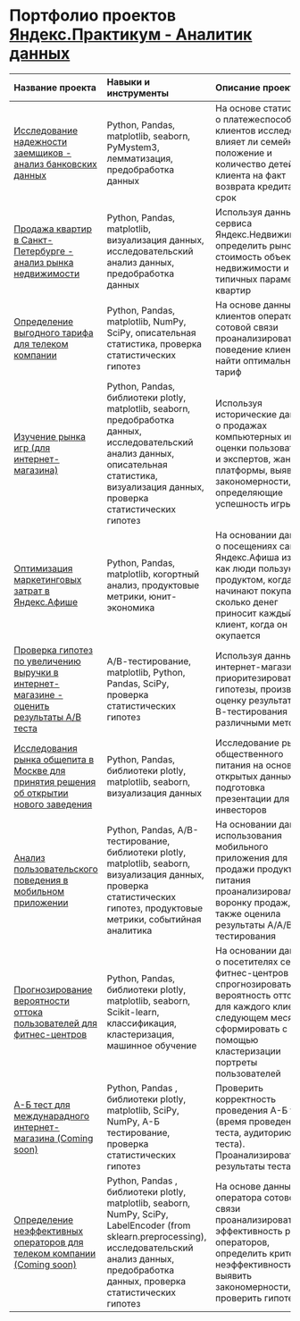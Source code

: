 # Портфолио проектов [Яндекс.Практикум - Аналитик данных](https://praktikum.yandex.ru/data-analyst/)

| **Название проекта** | **Навыки и инструменты** | **Описание проекта**|
|:----|:----|:----------|
| [Исследование надежности заемщиков - анализ банковских данных](https://github.com/ra5kol/Yandex.Praktikum-Data_Analyst/blob/main/%D0%98%D1%81%D1%81%D0%BB%D0%B5%D0%B4%D0%BE%D0%B2%D0%B0%D0%BD%D0%B8%D0%B5%20%D0%BD%D0%B0%D0%B4%D0%B5%D0%B6%D0%BD%D0%BE%D1%81%D1%82%D0%B8%20%D0%B7%D0%B0%D0%B5%D0%BC%D1%89%D0%B8%D0%BA%D0%BE%D0%B2%20-%20%D0%B0%D0%BD%D0%B0%D0%BB%D0%B8%D0%B7%20%D0%B1%D0%B0%D0%BD%D0%BA%D0%BE%D0%B2%D1%81%D0%BA%D0%B8%D1%85%20%D0%B4%D0%B0%D0%BD%D0%BD%D1%8B%D1%85/analysis_of_banking_data.ipynb) |Python, Pandas, matplotlib, seaborn, PyMystem3, лемматизация, предобработка данных| На основе статистики о платежеспособности клиентов исследовать влияет ли семейное положение и количество детей клиента на факт возврата кредита в срок |  
| [Продажа квартир в Санкт-Петербурге - анализ рынка недвижимости](https://github.com/ra5kol/Yandex.Praktikum-Data_Analyst/blob/main/%D0%90%D0%BD%D0%B0%D0%BB%D0%B8%D0%B7%20%D1%80%D1%8B%D0%BD%D0%BA%D0%B0%20%D0%BD%D0%B5%D0%B4%D0%B2%D0%B8%D0%B6%D0%B8%D0%BC%D0%BE%D1%81%D1%82%D0%B8%20-%20%D0%BF%D1%80%D0%BE%D0%B4%D0%B0%D0%B6%D0%B0%20%D0%BA%D0%B2%D0%B0%D1%80%D1%82%D0%B8%D1%80%20%D0%B2%20%D0%A1%D0%B0%D0%BD%D0%BA%D1%82-%D0%9F%D0%B5%D1%82%D0%B5%D1%80%D0%B1%D1%83%D1%80%D0%B3%D0%B5/real_estate_market_analysis.ipynb) |Python, Pandas, matplotlib, визуализация данных, исследовательский анализ данных, предобработка данных | Используя данные сервиса Яндекс.Недвижимость, определить рыночную стоимость объектов недвижимости и типичных параметров квартир |
| [Определение выгодного тарифа для телеком компании](https://github.com/ra5kol/Yandex.Praktikum-Data_Analyst/blob/main/%D0%9E%D0%BF%D1%80%D0%B5%D0%B4%D0%B5%D0%BB%D0%B5%D0%BD%D0%B8%D0%B5%20%D0%BF%D0%B5%D1%80%D1%81%D0%BF%D0%B5%D0%BA%D1%82%D0%B8%D0%B2%D0%BD%D0%BE%D0%B3%D0%BE%20%D1%82%D0%B0%D1%80%D0%B8%D1%84%D0%B0%20%D0%B4%D0%BB%D1%8F%20%D1%82%D0%B5%D0%BB%D0%B5%D0%BA%D0%BE%D0%BC%20%D0%BA%D0%BE%D0%BC%D0%BF%D0%B0%D0%BD%D0%B8%D0%B8/analysis_of_tariff_plans.ipynb) |Python, Pandas, matplotlib, NumPy, SciPy, описательная статистика, проверка статистических гипотез | На основе данных клиентов оператора сотовой связи проанализировать поведение клиентов и найти оптимальный тариф  |
| [Изучение рынка игр (для интернет-магазина)](https://github.com/ra5kol/Yandex.Praktikum-Data_Analyst/blob/main/%D0%98%D0%B7%D1%83%D1%87%D0%B5%D0%BD%D0%B8%D0%B5%20%D1%80%D1%8B%D0%BD%D0%BA%D0%B0%20%D0%B8%D0%B3%D1%80/game_sales_analysis.ipynb) | Python, Pandas, библиотеки plotly, matplotlib, seaborn, предобработка данных, исследовательский анализ данных, описательная статистика, визуализация данных, проверка статистических гипотез | Используя исторические данные о продажах компьютерных игр, оценки пользователей и экспертов, жанры и платформы, выявила закономерности, определяющие успешность игры |
| [Оптимизация маркетинговых затрат в Яндекс.Афише](https://github.com/ra5kol/Yandex.Praktikum-Data_Analyst/blob/main/%D0%90%D0%BD%D0%B0%D0%BB%D0%B8%D1%82%D0%B8%D0%BA%D0%B0%20%D0%B1%D0%B8%D0%B7%D0%BD%D0%B5%D1%81-%D0%BF%D0%BE%D0%BA%D0%B0%D0%B7%D0%B0%D1%82%D0%B5%D0%BB%D0%B5%D0%B9%20(%D0%AF%D0%BD%D0%B4%D0%B5%D0%BA%D1%81.%D0%90%D1%84%D0%B8%D1%88%D0%B0)/business_metrics_yandex_afisha.ipynb) | Python, Pandas, matplotlib, когортный анализ, продуктовые метрики, юнит-экономика | На основании данных о посещениях сайта Яндекс.Афиша изучить, как люди пользуются продуктом, когда они начинают покупать, сколько денег приносит каждый клиент, когда он окупается |
| [Проверка гипотез по увеличению выручки в интернет-магазине - оценить результаты А/В теста](https://github.com/ra5kol/Yandex.Praktikum-Data_Analyst/blob/main/%D0%9F%D1%80%D0%BE%D0%B2%D0%B5%D1%80%D0%BA%D0%B0%20%D0%B3%D0%B8%D0%BF%D0%BE%D1%82%D0%B5%D0%B7%20%D0%BF%D0%BE%20%D1%83%D0%B2%D0%B5%D0%BB%D0%B8%D1%87%D0%B5%D0%BD%D0%B8%D1%8E%20%D0%B2%D1%8B%D1%80%D1%83%D1%87%D0%BA%D0%B8%20%D0%B2%20%D0%B8%D0%BD%D1%82%D0%B5%D1%80%D0%BD%D0%B5%D1%82-%D0%BC%D0%B0%D0%B3%D0%B0%D0%B7%D0%B8%D0%BD%D0%B5.%20A-%D0%92%20%D1%82%D0%B5%D1%81%D1%82/A-B_testing_hypothesis.ipynb) | А/В-тестирование, matplotlib, Python, Pandas, SciPy, проверка статистических гипотез | Используя данные интернет-магазина приоритезировать гипотезы, произвести оценку результатов А/В-тестирования различными методами  
| [Исследования рынка общепита в Москве для принятия решения об открытии нового заведения](https://github.com/ra5kol/Yandex.Praktikum-Data_Analyst/blob/main/%D0%98%D1%81%D1%81%D0%BB%D0%B5%D0%B4%D0%BE%D0%B2%D0%B0%D0%BD%D0%B8%D1%8F%20%D1%80%D1%8B%D0%BD%D0%BA%D0%B0%20%D0%BE%D0%B1%D1%89%D0%B5%D0%BF%D0%B8%D1%82%D0%B0%20%D0%B2%20%D0%9C%D0%BE%D1%81%D0%BA%D0%B2%D0%B5%20%D0%B4%D0%BB%D1%8F%20%D0%BF%D1%80%D0%B8%D0%BD%D1%8F%D1%82%D0%B8%D1%8F%20%D1%80%D0%B5%D1%88%D0%B5%D0%BD%D0%B8%D1%8F%20%D0%BE%D0%B1%20%D0%BE%D1%82%D0%BA%D1%80%D1%8B%D1%82%D0%B8%D0%B8%20%D0%BD%D0%BE%D0%B2%D0%BE%D0%B3%D0%BE%20%D0%B7%D0%B0%D0%B2%D0%B5%D0%B4%D0%B5%D0%BD%D0%B8%D1%8F/restaurant_market_analysis.ipynb) | Python, Pandas, библиотеки plotly, matplotlib, seaborn, визуализация данных | Исследование рынка общественного питания на основе открытых данных, подготовка презентации для инвесторов
| [Анализ пользовательского поведения в мобильном приложении](https://github.com/ra5kol/Yandex.Praktikum-Data_Analyst/blob/main/%D0%90%D0%BD%D0%B0%D0%BB%D0%B8%D0%B7%20%D0%BF%D0%BE%D0%BB%D1%8C%D0%B7%D0%BE%D0%B2%D0%B0%D1%82%D0%B5%D0%BB%D1%8C%D1%81%D0%BA%D0%BE%D0%B3%D0%BE%20%D0%BF%D0%BE%D0%B2%D0%B5%D0%B4%D0%B5%D0%BD%D0%B8%D1%8F%20%D0%B2%20%D0%BC%D0%BE%D0%B1%D0%B8%D0%BB%D1%8C%D0%BD%D0%BE%D0%BC%20%D0%BF%D1%80%D0%B8%D0%BB%D0%BE%D0%B6%D0%B5%D0%BD%D0%B8%D0%B8/user_actions_in_app.ipynb) | Python, Pandas, А/В-тестирование, библиотеки plotly, matplotlib, seaborn, визуализация данных, проверка статистических гипотез, продуктовые метрики, событийная аналитика | На основании данных использования мобильного приложения для продажи продуктов питания проанализировала воронку продаж, а также оценила результаты А/А/В-тестирования |
| [Прогнозирование вероятности оттока пользователей для фитнес-центров](https://github.com/ra5kol/Yandex.Praktikum-Data_Analyst/blob/main/%D0%9F%D1%80%D0%BE%D0%B3%D0%BD%D0%BE%D0%B7%D0%B8%D1%80%D0%BE%D0%B2%D0%B0%D0%BD%D0%B8%D0%B5%20%D0%B2%D0%B5%D1%80%D0%BE%D1%8F%D1%82%D0%BD%D0%BE%D1%81%D1%82%D0%B8%20%D0%BE%D1%82%D1%82%D0%BE%D0%BA%D0%B0%20%D0%BF%D0%BE%D0%BB%D1%8C%D0%B7%D0%BE%D0%B2%D0%B0%D1%82%D0%B5%D0%BB%D0%B5%D0%B9%20%D0%B4%D0%BB%D1%8F%20%D1%84%D0%B8%D1%82%D0%BD%D0%B5%D1%81-%D1%86%D0%B5%D0%BD%D1%82%D1%80%D0%BE%D0%B2/fitness_center.ipynb) | Python, Pandas, библиотеки plotly, matplotlib, seaborn, Scikit-learn, классификация, кластеризация, машинное обучение | На основании данных о посетителях сети фитнес-центров спрогнозировать вероятность оттока для каждого клиента в следующем месяце, сформировать с помощью кластеризации портреты пользователей |
| [А-Б тест для междунарадного интернет-магазина (Coming soon)](https://github.com/ra5kol/) | Python, Pandas , библиотеки plotly, matplotlib, SciPy, NumPy, А-Б тестирование, проверка статистических гипотез| Проверить корректность проведения А-Б теста (время проведения теста, аудиторию теста). Проанализировать результаты теста.|
| [Определение неэффективных операторов для телеком компании (Coming soon)](https://github.com/ra5kol/) | Python, Pandas , библиотеки plotly, matplotlib, seaborn, NumPy, SciPy, LabelEncoder (from sklearn.preprocessing), исследовательский анализ данных, предобработка данных, проверка статистических гипотез | На основе данных оператора сотовой связи проанализировать эффективность работы операторов, определить критерии неэффективности, выявить закономерности, проверить гипотезы. |  
